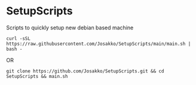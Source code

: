 # SetupScripts
Scripts to quickly setup new debian based machine

    curl -sSL https://raw.githubusercontent.com/Josakko/SetupScripts/main/main.sh | bash -

OR

    git clone https://github.com/Josakko/SetupScripts.git && cd SetupScripts && main.sh
